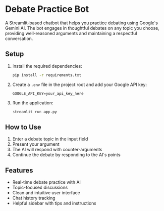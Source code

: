 # Debate Practice Bot

A Streamlit-based chatbot that helps you practice debating using Google's Gemini AI. The bot engages in thoughtful debates on any topic you choose, providing well-reasoned arguments and maintaining a respectful conversation.

## Setup

1. Install the required dependencies:
   ```bash
   pip install -r requirements.txt
   ```

2. Create a `.env` file in the project root and add your Google API key:
   ```
   GOOGLE_API_KEY=your_api_key_here
   ```

3. Run the application:
   ```bash
   streamlit run app.py
   ```

## How to Use

1. Enter a debate topic in the input field
2. Present your argument
3. The AI will respond with counter-arguments
4. Continue the debate by responding to the AI's points

## Features

- Real-time debate practice with AI
- Topic-focused discussions
- Clean and intuitive user interface
- Chat history tracking
- Helpful sidebar with tips and instructions
